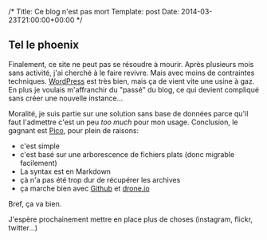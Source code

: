 /*
 Title: Ce blog n'est pas mort
 Template: post
 Date: 2014-03-23T21:00:00+00:00
*/

Tel le phoenix
--------------

Finalement, ce site ne peut pas se résoudre à mourir. Après plusieurs mois sans activité, j'ai cherché à le faire revivre. Mais avec moins de contraintes techniques.
[WordPress](http://wordpress.org) est très bien, mais ça de vient vite une usine à gaz. En plus je voulais m'affranchir du "passé" du blog, ce qui devient compliqué sans créer une nouvelle instance...

Moralité, je suis partie sur une solution sans base de données parce qu'il faut l'admettre c'est un peu _too much_ pour mon usage.
Conclusion, le gagnant est [Pico](http://pico.dev7studios.com/), pour plein de raisons:

* c'est simple
* c'est basé sur une arborescence de fichiers plats (donc migrable facilement)
* La syntax est en Markdown
* çà n'a pas été trop dur de récupérer les archives
* ça marche bien avec [Github](http:/github.com) et [drone.io](http://drone.io)
 
Bref, ça va bien.

J'espère prochainement mettre en place plus de choses (instagram, flickr, twitter...)



